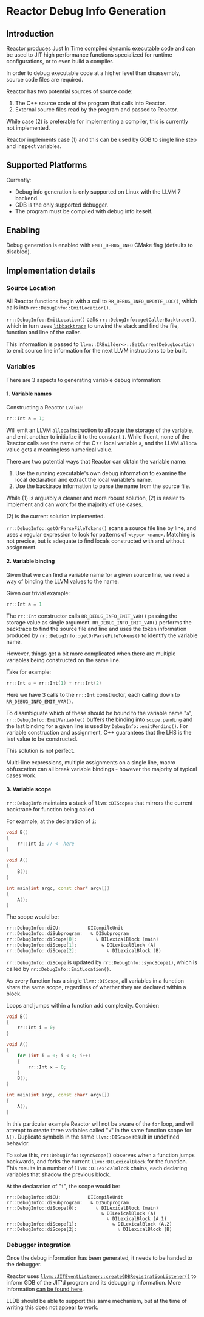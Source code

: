 # Reactor Debug Info Generation

## Introduction

Reactor produces Just In Time compiled dynamic executable code and can be used to JIT high performance functions specialized for runtime
configurations, or to even build a compiler.

In order to debug executable code at a higher level than disassembly, source code files are required.

Reactor has two potential sources of source code:

1. The C++ source code of the program that calls into Reactor.
2. External source files read by the program and passed to Reactor.

While case (2) is preferable for implementing a compiler, this is currently not
implemented.

Reactor implements case (1) and this can be used by GDB to single line step and
inspect variables.

## Supported Platforms

Currently:

* Debug info generation is only supported on Linux with the LLVM 7
backend.
* GDB is the only supported debugger.
* The program must be compiled with debug info iteself.

## Enabling

Debug generation is enabled with `EMIT_DEBUG_INFO` CMake flag (defaults to
disabled).

## Implementation details

### Source Location

All Reactor functions begin with a call to `RR_DEBUG_INFO_UPDATE_LOC()`, which calls into `rr::DebugInfo::EmitLocation()`.

`rr::DebugInfo::EmitLocation()` calls `rr::DebugInfo::getCallerBacktrace()`,
which in turn uses [`libbacktrace`](https://github.com/ianlancetaylor/libbacktrace)
to unwind the stack and find the file, function and line of the caller.

This information is passed to `llvm::IRBuilder<>::SetCurrentDebugLocation`
to emit source line information for the next LLVM instructions to be built.

### Variables

There are 3 aspects to generating variable debug information:

#### 1. Variable names

Constructing a Reactor `LValue`:

```C++
rr::Int a = 1;
```

Will emit an LLVM `alloca` instruction to allocate the storage of the variable,
and emit another to initialize it to the constant `1`. While fluent, none of the
Reactor calls see the name of the C++ local variable `a`, and the LLVM `alloca`
value gets a meaningless numerical value.

There are two potential ways that Reactor can obtain the variable name:

1. Use the running executable's own debug information to examine the local
   declaration and extract the local variable's name.
2. Use the backtrace information to parse the name from the source file.

While (1) is arguably a cleaner and more robust solution, (2) is
easier to implement and can work for the majority of use cases.

(2) is the current solution implemented.

`rr::DebugInfo::getOrParseFileTokens()` scans a source file line by line, and
uses a regular expression to look for patterns of `<type> <name>`. Matching is not
precise, but is adequate to find locals constructed with and without assignment.

#### 2. Variable binding

Given that we can find a variable name for a given source line, we need a way of
binding the LLVM values to the name.

Given our trivial example:

```C++
rr::Int a = 1
```

The `rr::Int` constructor calls `RR_DEBUG_INFO_EMIT_VAR()` passing the storage
value as single argument. `RR_DEBUG_INFO_EMIT_VAR()` performs the backtrace
to find the source file and line and uses the token information produced by
`rr::DebugInfo::getOrParseFileTokens()` to identify the variable name.

However, things get a bit more complicated when there are multiple variables
being constructed on the same line.

Take for example:

```C++
rr::Int a = rr::Int(1) + rr::Int(2)
```

Here we have 3 calls to the `rr::Int` constructor, each calling down
to `RR_DEBUG_INFO_EMIT_VAR()`.

To disambiguate which of these should be bound to the variable name "`a`",
`rr::DebugInfo::EmitVariable()` buffers the binding into
`scope.pending` and the last binding for a given line is used by
`DebugInfo::emitPending()`. For variable construction and assignment, C++
guarantees that the LHS is the last value to be constructed.

This solution is not perfect.

Multi-line expressions, multiple assignments on a single line, macro obfuscation
can all break variable bindings - however the majority of typical cases work.

#### 3. Variable scope

`rr::DebugInfo` maintains a stack of `llvm::DIScope`s that mirrors the current
backtrace for function being called.

For example, at the declaration of `i`:

```C++
void B()
{
    rr::Int i; // <- here
}

void A()
{
    B();
}

int main(int argc, const char* argv[])
{
    A();
}
```

The scope would be:

```C++
rr::DebugInfo::diCU:          DICompileUnit
rr::DebugInfo::diSubprogram:   ↳ DISubprogram
rr::DebugInfo::diScope[0]:       ↳ DILexicalBlock (main)
rr::DebugInfo::diScope[1]:         ↳ DILexicalBlock (A)
rr::DebugInfo::diScope[2]:           ↳ DILexicalBlock (B)
```

`rr::DebugInfo::diScope` is updated by `rr::DebugInfo::syncScope()`, which is
called by `rr::DebugInfo::EmitLocation()`.

As every function has a single `llvm::DIScope`, all variables in a function
share the same scope, regardless of whether they are declared within a block.

Loops and jumps within a function add complexity. Consider:

```C++
void B()
{
    rr::Int i = 0;
}

void A()
{
    for (int i = 0; i < 3; i++)
    {
        rr::Int x = 0;
    }
    B();
}

int main(int argc, const char* argv[])
{
    A();
}
```

In this particular example Reactor will not be aware of the `for` loop, and will
attempt to create three variables called "`x`" in the same function scope for `A()`.
Duplicate symbols in the same `llvm::DIScope` result in undefined behavior.

To solve this, `rr::DebugInfo::syncScope()` observes when a function jumps
backwards, and forks the current `llvm::DILexicalBlock` for the function. This
results in a number of `llvm::DILexicalBlock` chains, each declaring variables
that shadow the previous block.

At the declaration of "`i`", the scope would be:

```
rr::DebugInfo::diCU:          DICompileUnit
rr::DebugInfo::diSubprogram:   ↳ DISubprogram
rr::DebugInfo::diScope[0]:       ↳ DILexicalBlock (main)
                                   ↳ DILexicalBlock (A)
                                     ↳ DILexicalBlock (A.1)
rr::DebugInfo::diScope[1]:             ↳ DILexicalBlock (A.2)
rr::DebugInfo::diScope[2]:               ↳ DILexicalBlock (B)
```

### Debugger integration

Once the debug information has been generated, it needs to be handed to the
debugger.

Reactor uses [`llvm::JITEventListener::createGDBRegistrationListener()`](http://llvm.org/doxygen/classllvm_1_1JITEventListener.html#a004abbb5a0d48ac376dfbe3e3c97c306)
to inform GDB of the JIT'd program and its debugging information.
More information [can be found here](https://llvm.org/docs/DebuggingJITedCode.html).

LLDB should be able to support this same mechanism, but at the time of writing
this does not appear to work.

